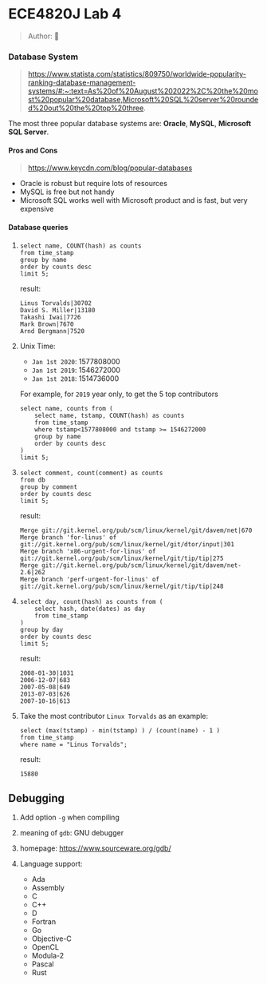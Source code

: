 # ECE4820J Lab 4

> Author: :hamster:

### Database System

> https://www.statista.com/statistics/809750/worldwide-popularity-ranking-database-management-systems/#:~:text=As%20of%20August%202022%2C%20the%20most%20popular%20database,Microsoft%20SQL%20server%20rounded%20out%20the%20top%20three.

The most three popular database systems are: **Oracle**, **MySQL**, **Microsoft SQL Server**. 

#### Pros and Cons

> https://www.keycdn.com/blog/popular-databases

+ Oracle is robust but require lots of resources
+ MySQL is free but not handy
+ Microsoft SQL works well with Microsoft product and is fast, but very expensive

#### Database queries

1. ```sqlite
   select name, COUNT(hash) as counts 
   from time_stamp 
   group by name 
   order by counts desc 
   limit 5;
   ```
   result:
   ```
   Linus Torvalds|30702
   David S. Miller|13180
   Takashi Iwai|7726
   Mark Brown|7670
   Arnd Bergmann|7520
   ```
2. Unix Time:

   + `Jan 1st 2020`: 1577808000
   + `Jan 1st 2019`: 1546272000
   + `Jan 1st 2018`: 1514736000

   For example, for `2019` year only, to get the 5 top contributors

   ```sqlite
   select name, counts from (
       select name, tstamp, COUNT(hash) as counts 
       from time_stamp 
       where tstamp<1577808000 and tstamp >= 1546272000 
       group by name 
       order by counts desc
   ) 
   limit 5;
   ```

3. ```sqlite
   select comment, count(comment) as counts 
   from db 
   group by comment 
   order by counts desc 
   limit 5;
   ```
   
   result:
   
   ```
   Merge git://git.kernel.org/pub/scm/linux/kernel/git/davem/net|670
   Merge branch 'for-linus' of git://git.kernel.org/pub/scm/linux/kernel/git/dtor/input|301
   Merge branch 'x86-urgent-for-linus' of git://git.kernel.org/pub/scm/linux/kernel/git/tip/tip|275
   Merge git://git.kernel.org/pub/scm/linux/kernel/git/davem/net-2.6|262
   Merge branch 'perf-urgent-for-linus' of git://git.kernel.org/pub/scm/linux/kernel/git/tip/tip|248
   ```


4. ```sqlite
   select day, count(hash) as counts from (
       select hash, date(dates) as day 
       from time_stamp
   ) 
   group by day 
   order by counts desc 
   limit 5;
   ```

   result:

   ```
   2008-01-30|1031
   2006-12-07|683
   2007-05-08|649
   2013-07-03|626
   2007-10-16|613
   ```

5. Take the most contributor `Linux Torvalds` as an example:

   ```sqlite
   select (max(tstamp) - min(tstamp) ) / (count(name) - 1 ) 
   from time_stamp 
   where name = "Linus Torvalds";
   ```

   result: 

   ```
   15880
   ```

## Debugging

1. Add option `-g` when compiling

2. meaning of `gdb`: GNU debugger

3. homepage: https://www.sourceware.org/gdb/

4. Language support:
   +  Ada
   +  Assembly
   +  C
   +  C++
   +  D
   +  Fortran
   +  Go
   +  Objective-C
   +  OpenCL
   +  Modula-2
   +  Pascal
   +  Rust
   
   

